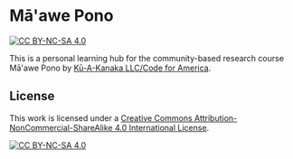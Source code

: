 # Mā'awe Pono

[![CC BY-NC-SA 4.0][cc-by-nc-sa-shield]][cc-by-nc-sa]

This is a personal learning hub for the community-based research course Mā'awe Pono by [Kū-A-Kanaka LLC/Code for America](https://discourse.codeforamerica.org/t/enroll-for-ma-awe-pono-a-course-on-indigenous-community-based-research/1370).

## License

This work is licensed under a
[Creative Commons Attribution-NonCommercial-ShareAlike 4.0 International License][cc-by-nc-sa].

[![CC BY-NC-SA 4.0][cc-by-nc-sa-image]][cc-by-nc-sa]

[cc-by-nc-sa]: http://creativecommons.org/licenses/by-nc-sa/4.0/
[cc-by-nc-sa-image]: https://licensebuttons.net/l/by-nc-sa/4.0/88x31.png
[cc-by-nc-sa-shield]: https://img.shields.io/badge/License-CC%20BY--NC--SA%204.0-lightgrey.svg
